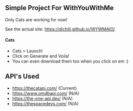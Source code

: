 ## Simple Project For WithYouWithMe
Only Cats are working for now!

See the actual site: https://dichill.github.io/WYWMAIO/

#### Cats
* Cats > Launch!
* Click on Generate and Voila!
* You can even download them too when you click on em :)

## API's Used
- https://thecatapi.com/ (Current)
- https://www.omdbapi.com/ (N/A)
- https://the-one-api.dev/ (N/A)
- https://thespacedevs.com/ (N/A) 